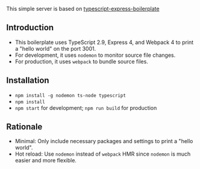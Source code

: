 This simple server is based on [typescript-express-boilerplate](https://github.com/texzhichen/typescript-express-boilerplate)

## Introduction

- This boilerplate uses TypeScript 2.9, Express 4, and Webpack 4
  to print a "hello world" on the port 3001.
- For development, it uses `nodemon` to monitor source file changes.
- For production, it uses `webpack` to bundle source files.

## Installation

- `npm install -g nodemon ts-node typescript`
- `npm install`
- `npm start` for development; `npm run build` for production

## Rationale

- Minimal: Only include necessary packages and settings to print a "hello world".
- Hot reload: Use `nodemon` instead of `webpack` HMR since `nodemon` is much easier and more flexible.
